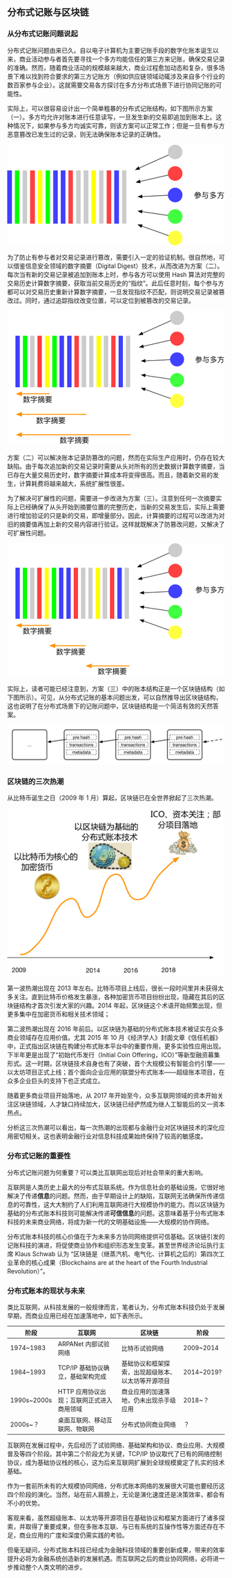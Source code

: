 ## 分布式记账与区块链

### 从分布式记账问题说起

分布式记账问题由来已久。自以电子计算机为主要记账手段的数字化账本诞生以来，商业活动参与者首先要寻找一个多方均能信任的第三方来记账，确保交易记录的准确。然而，随着商业活动的规模越来越大，商业过程愈加动态和复杂，很多场景下难以找到符合要求的第三方记账方（例如供应链领域动辄涉及来自多个行业的数百家参与企业）。这就需要交易各方探讨在多方分布式场景下进行协同记账的可能性。

实际上，可以很容易设计出一个简单粗暴的分布式记账结构，如下图所示方案（一）。多方均允许对账本进行任意读写，一旦发生新的交易即追加到账本上。这种情况下，如果参与多方均诚实可靠，则该方案可以正常工作；但是一旦有参与方恶意篡改已发生过的记录，则无法确保账本记录的正确性。

![方案（一）：简单分布式记账结构](_images/dlt-01.png)

为了防止有参与者对交易记录进行篡改，需要引入一定的验证机制。很自然地，可以借鉴信息安全领域的数字摘要（Digital Digest）技术，从而改进为方案（二）。每次当有新的交易记录被追加到账本上时，参与各方可以使用 Hash 算法对完整的交易历史计算数字摘要，获取当前交易历史的“指纹”。此后任意时刻，每个参与方都可以对交易历史重新计算数字摘要，一旦发现指纹不匹配，则说明交易记录被篡改过。同时，通过追踪指纹改变位置，可以定位到被篡改的交易记录。

![方案（二）：带有数字摘要验证的分布式记账](_images/dlt-02.png)

方案（二）可以解决账本记录防篡改的问题，然而在实际生产应用时，仍存在较大缺陷。由于每次追加新的交易记录时需要从头对所有的历史数据计算数字摘要，当已存在大量交易历史时，数字摘要计算成本将变得很高。而且，随着新交易的发生，计算耗费将越来越大，系统扩展性很差。

为了解决可扩展性的问题，需要进一步改进为方案（三）。注意到任何一次摘要实际上已经确保了从头开始到摘要位置的完整历史，当新的交易发生后，实际上需要进行增加验证的只是新的交易，即增量部分。因此，计算摘要的过程可以改进为对旧的摘要值再加上新的交易内容进行验证。这样就既解决了防篡改问题，又解决了可扩展性问题。

![方案（三）：带有数字摘要验证的可扩展的分布式记账](_images/dlt-03.png)

实际上，读者可能已经注意到，方案（三）中的账本结构正是一个区块链结构（如下图所示）。可见，从分布式记账的基本问题出发，可以自然推导出区块链结构，这也说明了在分布式场景下的记账问题中，区块链结构是一个简洁有效的天然答案。

![区块链结构](_images/blockchain.png)

### 区块链的三次热潮

从比特币诞生之日（2009 年 1 月）算起，区块链已在全世界掀起了三次热潮。

![区块链的三次热潮](_images/3-hops.png)

第一波热潮出现在 2013 年左右。比特币项目上线后，很长一段时间里并未获得太多关注。直到比特币价格发生暴涨，各种加密货币项目纷纷出现，隐藏在其后的区块链结构才首次引发大家的兴趣。2014 年起，区块链这个术语开始频繁出现，但更多集中在加密货币和相关技术领域；

第二波热潮出现在 2016 年前后。以区块链为基础的分布式账本技术被证实在众多商业领域存在应用价值。尤其 2015 年 10 月《经济学人》封面文章《信任机器》中，正式指出区块链在构建分布式账本平台中的重要作用，更多实验性应用出现。下半年更是出现了“初始代币发行（Initial Coin Offering，ICO）”等新型融资募集形式。这一时期，区块链技术自身也有了突破，首个大规模公有智能合约引擎——以太坊项目正式上线；首个面向企业应用的联盟分布式账本——超级账本项目，在众多企业巨头的支持下也正式成立。

随着更多商业项目开始落地，从 2017 年开始至今，众多互联网领域的资本开始关注区块链领域，人才缺口持续加大，区块链已经俨然成为继人工智能后的又一资本热点。

分析这三次热潮可以看出，每一次热潮的出现都与金融行业对区块链技术的深化应用密切相关。这也表明金融行业对信息科技成果始终保持了较高的敏感度。

### 分布式记账的重要性

分布式记账问题为何重要？可以类比互联网出现后对社会带来的重大影响。

互联网是人类历史上最大的分布式互联系统。作为信息社会的基础设施，它很好地解决了传递**信息**的问题。然而，由于早期设计上的缺陷，互联网无法确保所传递信息的可靠性，这大大制约了人们利用互联网进行大规模协作的能力。而以区块链为基础的分布式账本科技则可能解决传递**可信信息**的问题。这意味着基于分布式账本科技的未来商业网络，将成为新一代的文明基础设施——大规模的协作网络。

分布式账本科技的核心价值在于为未来多方协同网络提供可信基础。区块链引发的记账科技的演进，将促使商业协作和组织形态发生变革。甚至世界经济论坛执行主席 Klaus Schwab 认为 “区块链是（继蒸汽机、电气化、计算机之后的）第四次工业革命的核心成果（Blockchains are at the heart of the Fourth Industrial Revolution）”。

### 分布式账本的现状与未来

类比互联网，从科技发展的一般规律而言，笔者认为，分布式账本科技仍处于发展早期，而商业应用已经在加速落地中，如下表所示。

阶段 | 互联网 | 区块链 | 阶段
-- | -- | -- | --
1974~1983 | ARPANet 内部试验网络 | 比特币试验网络 | 2009~2014
1984~1993 | TCP/IP 基础协议确立，基础架构完成 | 基础协议和框架探索，出现超级账本、以太坊等开源项目 | 2014~2019?
1990s~2000s | HTTP 应用协议出现；互联网正式进入商用领域 | 商业应用的加速落地，仍未出现杀手级应用 | 2018~？
2000s~？ | 桌面互联网、移动互联网、物联网 | 分布式协同商业网络 | ？

互联网在发展过程中，先后经历了试验网络、基础架构和协议、商业应用、大规模普及等四个阶段。其中第二个阶段尤为关键，TCP/IP 协议取代了已有的网络控制协议，成为基础协议栈的核心，这为后来互联网扩展到全球规模奠定了扎实的技术基础。

作为一套前所未有的大规模协同网络，分布式账本网络的发展很大可能也要经历这四个阶段的演化。当然，站在前人肩膀上，无论是演化速度还是决策效率，都会有不小的优势。

客观来看，虽然超级账本、以太坊等开源项目在基础协议和框架方面进行了诸多探索，并取得了重要成果，但在多账本互联、与已有系统的互操作性等方面还存在不足，商业应用的广度和深度仍需实践的考验。

但毫无疑问，分布式账本科技已经成为金融科技领域的重要创新成果，带来的效率提升必将为金融系统创造新的发展机遇。而互联网之后的商业协同网络，必将进一步推动整个人类文明的进步。

